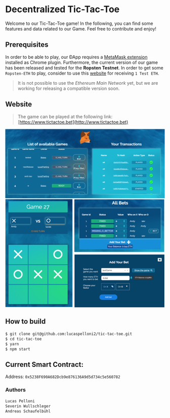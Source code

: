 
# Decentralized Tic-Tac-Toe
Welcome to our Tic-Tac-Toe game! In the following, you can find some features and data related to our Game. Feel free to contribute and enjoy! 

## Prerequisites
In order to be able to play, our ÐApp requires a [MetaMask extension](https://chrome.google.com/webstore/detail/metamask/nkbihfbeogaeaoehlefnkodbefgpgknn) installed as Chrome plugin. 
Furthermore, the current version of our game has been released and tested for the **Ropsten Testnet**.  In order to get some `Ropsten-ETH` to play, consider to use this [website](http://faucet.ropsten.be:3001/) for receiving `1 Test ETH`. 
>It is not possible to use the *Ethereum Main Network* yet, but we are working for releasing a compatible version soon. 

## Website 
   > The game can be played at the following link: [https://www.tictactoe.bet](http://www.tictactoe.bet)

![](public/screen1.png)
![](public/screen4.png)

## How to build
```
$ git clone git@github.com:lucaspelloni2/tic-tac-toe.git
$ cd tic-tac-toe
$ yarn
$ npm start
```
 ## Current Smart Contract: 

Address:  `0x5238F690A682Dcb9e876136A9d5d734c5e560782`
 
  ### Authors
```
Lucas Pelloni
Severin Wullschleger
Andreas Schaufelbühl
```